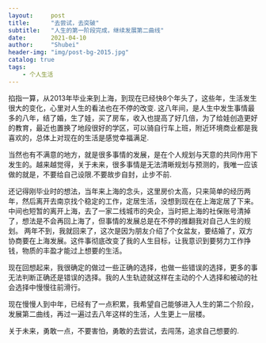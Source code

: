```yaml
---  
layout:     post  
title:      "去尝试，去突破"  
subtitle:   "人生的第一阶段完成，继续发展第二曲线"  
date:       2021-04-10  
author:     "Shubei"  
header-img: "img/post-bg-2015.jpg"  
catalog: true  
tags:  
    - 个人生活  
---  
```


掐指一算，从2013年毕业来到上海，到现在已经快8个年头了，这些年，生活发生很大的变化，心里对人生的看法也在不停的改变. 
这八年间，是人生中发生事情最多的八年，结了婚，生了娃，买了房车，收入也提高了好几倍，为了给娃创造更好的教育，最近也置换了地段很好的学区，可以骑自行车上班，附近环境商业都是我喜欢的，总体上对现在的生活是感觉幸福满足.

当然也有不满意的地方，就是很多事情的发展，是在个人规划与天意的共同作用下发生的。越来越觉得，关于未来，很多事情是无法清晰规划与预测的，我唯一应该做的就是，不要给自己设限.不要故步自封，止步不前.

还记得刚毕业时的想法，当年来上海的念头，这里房价太高，只来简单的经历两年，然后离开去南京找个稳定的工作，定居生活，没想到现在在上海定居了下来。中间也短暂的离开上海，去了一家二线城市的央企，当时把上海的社保账号清掉了，想法是不会再回上海了，但事情的发展总是在不停的推翻我对自己人生的规划。
两年不到，我就回来了，这次是因为朋友介绍了个女盆友，要结婚了，双方协商要在上海发展。这件事彻底改变了我的人生目标，让我意识到要努力工作挣钱，物质的丰盈才能过上想要的生活。

现在回想起来，我很确定的做过一些正确的选择，也做一些错误的选择，更多的事无法判断正确还是错误的选择。我的人生轨迹就这样在主动的个人选择和被动的社会选择中慢慢往前滑行。

现在慢慢人到中年，已经有了一点积累，我希望自己能够进入人生的第二个阶段，发展第二曲线，再过一遍过去八年这样的生活，人生更上一层楼。

关于未来，勇敢一点，不要害怕，勇敢的去尝试，去闯荡，追求自己想要的.